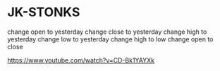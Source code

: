 # JK-STONKS


change open to yesterday
change close to yesterday
change high to yesterday
change low to yesterday
change high to low
change open to close




https://www.youtube.com/watch?v=CD-Bk1YAYXk